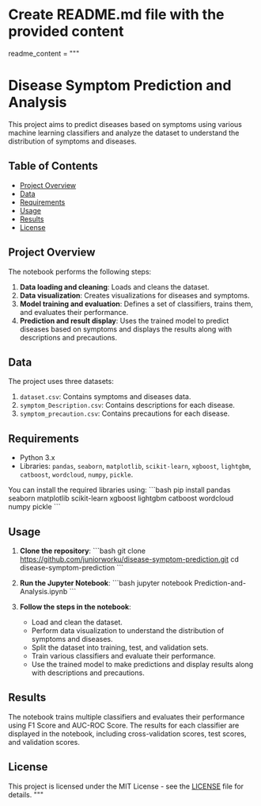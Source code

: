 # Create README.md file with the provided content
readme_content = """
# Disease Symptom Prediction and Analysis

This project aims to predict diseases based on symptoms using various machine learning classifiers and analyze the dataset to understand the distribution of symptoms and diseases.

## Table of Contents
- [Project Overview](#project-overview)
- [Data](#data)
- [Requirements](#requirements)
- [Usage](#usage)
- [Results](#results)
- [License](#license)

## Project Overview
The notebook performs the following steps:
1. **Data loading and cleaning**: Loads and cleans the dataset.
2. **Data visualization**: Creates visualizations for diseases and symptoms.
3. **Model training and evaluation**: Defines a set of classifiers, trains them, and evaluates their performance.
4. **Prediction and result display**: Uses the trained model to predict diseases based on symptoms and displays the results along with descriptions and precautions.

## Data
The project uses three datasets:
1. `dataset.csv`: Contains symptoms and diseases data.
2. `symptom_Description.csv`: Contains descriptions for each disease.
3. `symptom_precaution.csv`: Contains precautions for each disease.

## Requirements
- Python 3.x
- Libraries: `pandas`, `seaborn`, `matplotlib`, `scikit-learn`, `xgboost`, `lightgbm`, `catboost`, `wordcloud`, `numpy`, `pickle`.

You can install the required libraries using:
\`\`\`bash
pip install pandas seaborn matplotlib scikit-learn xgboost lightgbm catboost wordcloud numpy pickle
\`\`\`

## Usage
1. **Clone the repository**:
   \`\`\`bash
   git clone https://github.com/juniorworku/disease-symptom-prediction.git
   cd disease-symptom-prediction
   \`\`\`

2. **Run the Jupyter Notebook**:
   \`\`\`bash
   jupyter notebook Prediction-and-Analysis.ipynb
   \`\`\`

3. **Follow the steps in the notebook**:
   - Load and clean the dataset.
   - Perform data visualization to understand the distribution of symptoms and diseases.
   - Split the dataset into training, test, and validation sets.
   - Train various classifiers and evaluate their performance.
   - Use the trained model to make predictions and display results along with descriptions and precautions.

## Results
The notebook trains multiple classifiers and evaluates their performance using F1 Score and AUC-ROC Score. The results for each classifier are displayed in the notebook, including cross-validation scores, test scores, and validation scores.

## License
This project is licensed under the MIT License - see the [LICENSE](LICENSE) file for details.
"""
